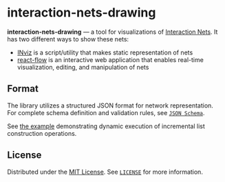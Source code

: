 # interaction-nets-drawing

**interaction-nets-drawing** — a tool for visualizations of [Interaction Nets](https://en.m.wikipedia.org/wiki/Interaction_nets). It has two different ways to show these nets:

* [INviz](./INviz) is a script/utility that makes static representation of nets
* [react-flow](./react-flow) is an interactive web application that enables real-time visualization, editing, and manipulation of nets

## Format

The library utilizes a structured JSON format for network representation. For complete schema definition and validation rules, see [`JSON Schema`](./schema-net.json).

See [the example](./example-nets/list_add) demonstrating dynamic execution of incremental list construction operations.

## License

Distributed under the [MIT License](https://choosealicense.com/licenses/mit/). See [`LICENSE`](LICENSE) for more information.
